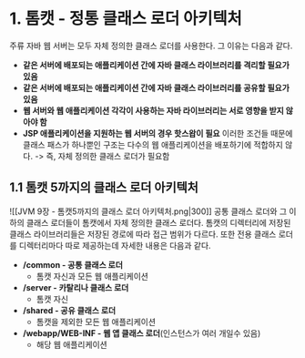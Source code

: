 # 1. 톰캣 - 정통 클래스 로더 아키텍처
주류 자바 웹 서버는 모두 자체 정의한 클래스 로더를 사용한다. 
그 이유는 다음과 같다.
- **같은 서버에 배포되는 애플리케이션 간에 자바 클래스 라이브러리를 격리할 필요가 있음**
- **같은 서버에 배포되는 애플리케이션 간에 자바 클래스 라이브러리를 공유할 필요가 있음**
- **웹 서버와 웹 애플리케이션 각각이 사용하는 자바 라이브러리는 서로 영향을 받지 않아야 함**
- **JSP 애플리케이션을 지원하는 웹 서버의 경우 핫스왑이 필요**
이러한 조건들 때문에 클래스 패스가 하나뿐인 구조는 다수의 웹 애플리케이션을 배포하기에 적합하지 않다. 
-> 즉, 자체 정의한 클래스 로더가 필요함

## 1.1 톰캣 5까지의 클래스 로더 아키텍처
![[JVM 9장 - 톰캣5까지의 클래스 로더 아키텍처.png|300]]
공통 클래스 로더와 그 이하의 클래스 로더들이 톰캣에서 자체 정의한 클래스 로더다.
톰캣의 디렉터리에 저장된 클래스 라이브러리들은 저장된 경로에 따라 접근 범위가 다르다.
또한 전용 클래스 로더를 디렉터리마다 따로 제공하는데 자세한 내용은 다음과 같다.
- **/common - 공통 클래스 로더**
	- 톰캣 자신과 모든 웹 애플리케이션
- **/server - 카탈리나 클래스 로더**
	- 톰캣 자신
- **/shared - 공유 클래스 로더**
	- 톰캣을 제외한 모든 웹 애플리케이션
- **/webapp/WEB-INF - 웹 앱 클래스 로더**(인스턴스가 여러 개일수 있음)
	- 해당 웹 애플리케이션
